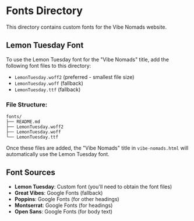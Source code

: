 # Fonts Directory

This directory contains custom fonts for the Vibe Nomads website.

## Lemon Tuesday Font

To use the Lemon Tuesday font for the "Vibe Nomads" title, add the following font files to this directory:

- `LemonTuesday.woff2` (preferred - smallest file size)
- `LemonTuesday.woff` (fallback)
- `LemonTuesday.ttf` (fallback)

### File Structure:
```
fonts/
├── README.md
├── LemonTuesday.woff2
├── LemonTuesday.woff
└── LemonTuesday.ttf
```

Once these files are added, the "Vibe Nomads" title in `vibe-nomads.html` will automatically use the Lemon Tuesday font.

## Font Sources

- **Lemon Tuesday**: Custom font (you'll need to obtain the font files)
- **Great Vibes**: Google Fonts (fallback)
- **Poppins**: Google Fonts (for other headings)
- **Montserrat**: Google Fonts (for headings)
- **Open Sans**: Google Fonts (for body text) 